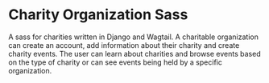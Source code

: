 # Charity Organization Sass

A sass for charities written in Django and Wagtail.  A charitable organization can create an account, add information about their charity and create charity events. The user can learn about charities and browse events based on the type of charity or can see events being held by a specific organization.

